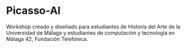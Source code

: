 # Picasso-AI
Workshop creado y diseñado para estudiantes de Historia del Arte de la Universidad de Málaga y estudiantes de computación y tecnología en Málaga 42, Fundación Telefónica. 
